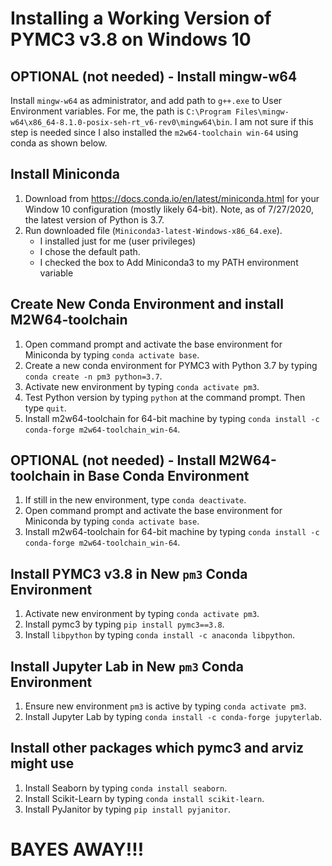 # Installing a Working Version of PYMC3 v3.8 on Windows 10

## OPTIONAL (not needed) - Install mingw-w64
Install `mingw-w64` as administrator, and add path to `g++.exe` to User Environment variables.  For me, the path is `C:\Program Files\mingw-w64\x86_64-8.1.0-posix-seh-rt_v6-rev0\mingw64\bin`.
I am not sure if this step is needed since I also installed the `m2w64-toolchain win-64` using conda as shown below.

## Install Miniconda
1. Download from https://docs.conda.io/en/latest/miniconda.html for your Window 10 configuration (mostly likely 64-bit).  Note, as of 7/27/2020, the latest version of Python is 3.7.
2. Run downloaded file (`Miniconda3-latest-Windows-x86_64.exe`).
   - I installed just for me (user privileges)
   - I chose the default path.
   - I checked the box to <bold>Add Miniconda3 to my PATH environment variable</bold>

## Create New Conda Environment and install M2W64-toolchain
1. Open command prompt and activate the base environment for Miniconda by typing `conda activate base`.
2. Create a new conda environment for PYMC3 with Python 3.7 by typing `conda create -n pm3 python=3.7`.
3. Activate new environment by typing `conda activate pm3`.
4. Test Python version by typing `python` at the command prompt.  Then type `quit`.
5. Install m2w64-toolchain for 64-bit machine by typing `conda install -c conda-forge m2w64-toolchain_win-64`.

## OPTIONAL (not needed) - Install M2W64-toolchain in Base Conda Environment
1. If still in the new environment, type `conda deactivate`.
2. Open command prompt and activate the base environment for Miniconda by typing `conda activate base`.
3. Install m2w64-toolchain for 64-bit machine by typing `conda install -c conda-forge m2w64-toolchain_win-64`.

## Install PYMC3 v3.8 in New `pm3` Conda Environment
1. Activate new environment by typing `conda activate pm3`.
2. Install pymc3 by typing `pip install pymc3==3.8`.
3. Install `libpython` by typing `conda install -c anaconda libpython`.

## Install Jupyter Lab in New `pm3` Conda Environment
1. Ensure new environment `pm3` is active by typing `conda activate pm3`.
2. Install Jupyter Lab by typing `conda install -c conda-forge jupyterlab`.

## Install other packages which pymc3 and arviz might use
1. Install Seaborn by typing `conda install seaborn`.
2. Install Scikit-Learn by typing `conda install scikit-learn`.
3. Install PyJanitor by typing `pip install pyjanitor`.

# BAYES AWAY!!!





